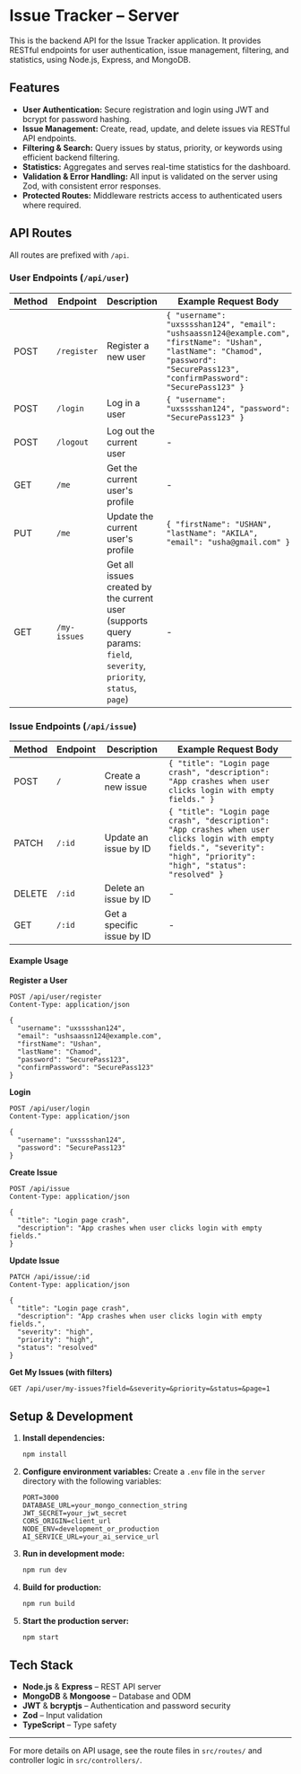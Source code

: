 # Issue Tracker – Server

This is the backend API for the Issue Tracker application. It provides RESTful endpoints for user authentication, issue management, filtering, and statistics, using Node.js, Express, and MongoDB.

## Features

- **User Authentication:** Secure registration and login using JWT and bcrypt for password hashing.
- **Issue Management:** Create, read, update, and delete issues via RESTful API endpoints.
- **Filtering & Search:** Query issues by status, priority, or keywords using efficient backend filtering.
- **Statistics:** Aggregates and serves real-time statistics for the dashboard.
- **Validation & Error Handling:** All input is validated on the server using Zod, with consistent error responses.
- **Protected Routes:** Middleware restricts access to authenticated users where required.

## API Routes

All routes are prefixed with `/api`.

### User Endpoints (`/api/user`)

| Method | Endpoint     | Description                                                                                                           | Example Request Body                                                                                                                                                               |
| ------ | ------------ | --------------------------------------------------------------------------------------------------------------------- | ---------------------------------------------------------------------------------------------------------------------------------------------------------------------------------- |
| POST   | `/register`  | Register a new user                                                                                                   | `{ "username": "uxsssshan124", "email": "ushsaassn124@example.com", "firstName": "Ushan", "lastName": "Chamod", "password": "SecurePass123", "confirmPassword": "SecurePass123" }` |
| POST   | `/login`     | Log in a user                                                                                                         | `{ "username": "uxsssshan124", "password": "SecurePass123" }`                                                                                                                      |
| POST   | `/logout`    | Log out the current user                                                                                              | -                                                                                                                                                                                  |
| GET    | `/me`        | Get the current user's profile                                                                                        | -                                                                                                                                                                                  |
| PUT    | `/me`        | Update the current user's profile                                                                                     | `{ "firstName": "USHAN", "lastName": "AKILA", "email": "usha@gmail.com" }`                                                                                                         |
| GET    | `/my-issues` | Get all issues created by the current user (supports query params: `field`, `severity`, `priority`, `status`, `page`) | -                                                                                                                                                                                  |

### Issue Endpoints (`/api/issue`)

| Method | Endpoint | Description                | Example Request Body                                                                                                                                                    |
| ------ | -------- | -------------------------- | ----------------------------------------------------------------------------------------------------------------------------------------------------------------------- |
| POST   | `/`      | Create a new issue         | `{ "title": "Login page crash", "description": "App crashes when user clicks login with empty fields." }`                                                               |
| PATCH  | `/:id`   | Update an issue by ID      | `{ "title": "Login page crash", "description": "App crashes when user clicks login with empty fields.", "severity": "high", "priority": "high", "status": "resolved" }` |
| DELETE | `/:id`   | Delete an issue by ID      | -                                                                                                                                                                       |
| GET    | `/:id`   | Get a specific issue by ID | -                                                                                                                                                                       |

#### Example Usage

**Register a User**

```http
POST /api/user/register
Content-Type: application/json

{
  "username": "uxsssshan124",
  "email": "ushsaassn124@example.com",
  "firstName": "Ushan",
  "lastName": "Chamod",
  "password": "SecurePass123",
  "confirmPassword": "SecurePass123"
}
```

**Login**

```http
POST /api/user/login
Content-Type: application/json

{
  "username": "uxsssshan124",
  "password": "SecurePass123"
}
```

**Create Issue**

```http
POST /api/issue
Content-Type: application/json

{
  "title": "Login page crash",
  "description": "App crashes when user clicks login with empty fields."
}
```

**Update Issue**

```http
PATCH /api/issue/:id
Content-Type: application/json

{
  "title": "Login page crash",
  "description": "App crashes when user clicks login with empty fields.",
  "severity": "high",
  "priority": "high",
  "status": "resolved"
}
```

**Get My Issues (with filters)**

```http
GET /api/user/my-issues?field=&severity=&priority=&status=&page=1
```

## Setup & Development

1. **Install dependencies:**

   ```bash
   npm install
   ```

2. **Configure environment variables:**
   Create a `.env` file in the `server` directory with the following variables:

   ```env
   PORT=3000
   DATABASE_URL=your_mongo_connection_string
   JWT_SECRET=your_jwt_secret
   CORS_ORIGIN=client_url
   NODE_ENV=development_or_production
   AI_SERVICE_URL=your_ai_service_url
   ```

3. **Run in development mode:**

   ```bash
   npm run dev
   ```

4. **Build for production:**

   ```bash
   npm run build
   ```

5. **Start the production server:**
   ```bash
   npm start
   ```

## Tech Stack

- **Node.js** & **Express** – REST API server
- **MongoDB** & **Mongoose** – Database and ODM
- **JWT** & **bcryptjs** – Authentication and password security
- **Zod** – Input validation
- **TypeScript** – Type safety

---

For more details on API usage, see the route files in `src/routes/` and controller logic in `src/controllers/`.
